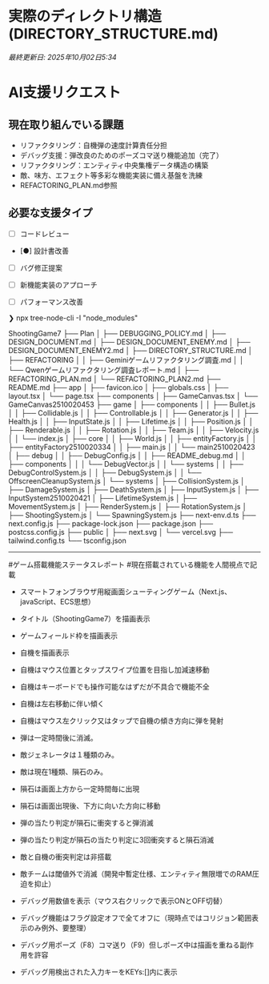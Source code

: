 # 実際のディレクトリ構造 (DIRECTORY_STRUCTURE.md)

*最終更新日: 2025年10月02日5:34*

# AI支援リクエスト
## 現在取り組んでいる課題
- リファクタリング：自機弾の速度計算責任分担
- デバッグ支援：弾改良のためのポーズコマ送り機能追加（完了）
- リファクタリング：エンティティ中央集権データ構造の構築
- 敵、味方、エフェクト等多彩な機能実装に備え基盤を洗練
- REFACTORING_PLAN.md参照

## 必要な支援タイプ
- [ ] コードレビュー
- [●] 設計書改善
- [ ] バグ修正提案
- [ ] 新機能実装のアプローチ
- [ ] パフォーマンス改善


❯ npx tree-node-cli -I "node_modules"

ShootingGame7
├── Plan
│   ├── DEBUGGING_POLICY.md
│   ├── DESIGN_DOCUMENT.md
│   ├── DESIGN_DOCUMENT_ENEMY.md
│   ├── DESIGN_DOCUMENT_ENEMY2.md
│   ├── DIRECTORY_STRUCTURE.md
│   ├── REFACTORING
│   │   ├── Geminiゲームリファクタリング調査.md
│   │   └── Qwenゲームリファクタリング調査レポート.md
│   ├── REFACTORING_PLAN.md
│   └── REFACTORING_PLAN2.md
├── README.md
├── app
│   ├── favicon.ico
│   ├── globals.css
│   ├── layout.tsx
│   └── page.tsx
├── components
│   ├── GameCanvas.tsx
│   └── GameCanvas2510020453
├── game
│   ├── components
│   │   ├── Bullet.js
│   │   ├── Collidable.js
│   │   ├── Controllable.js
│   │   ├── Generator.js
│   │   ├── Health.js
│   │   ├── InputState.js
│   │   ├── Lifetime.js
│   │   ├── Position.js
│   │   ├── Renderable.js
│   │   ├── Rotation.js
│   │   ├── Team.js
│   │   ├── Velocity.js
│   │   └── index.js
│   ├── core
│   │   ├── World.js
│   │   ├── entityFactory.js
│   │   ├── entityFactory2510020334
│   │   ├── main.js
│   │   └── main2510020423
│   ├── debug
│   │   ├── DebugConfig.js
│   │   ├── README_debug.md
│   │   ├── components
│   │   │   └── DebugVector.js
│   │   └── systems
│   │       ├── DebugControlSystem.js
│   │       ├── DebugSystem.js
│   │       └── OffscreenCleanupSystem.js
│   └── systems
│       ├── CollisionSystem.js
│       ├── DamageSystem.js
│       ├── DeathSystem.js
│       ├── InputSystem.js
│       ├── InputSystem2510020421
│       ├── LifetimeSystem.js
│       ├── MovementSystem.js
│       ├── RenderSystem.js
│       ├── RotationSystem.js
│       ├── ShootingSystem.js
│       └── SpawningSystem.js
├── next-env.d.ts
├── next.config.js
├── package-lock.json
├── package.json
├── postcss.config.js
├── public
│   ├── next.svg
│   └── vercel.svg
├── tailwind.config.ts
└── tsconfig.json

---

#ゲーム搭載機能ステータスレポート
#現在搭載されている機能を人間視点で記載

- スマートフォンブラウザ用縦画面シューティングゲーム（Next.js、javaScript、ECS思想）
- タイトル（ShootingGame7）を描画表示
- ゲームフィールド枠を描画表示
- 自機を描画表示
- 自機はマウス位置とタップスワイプ位置を目指し加減速移動
- 自機はキーボードでも操作可能なはずだが不具合で機能不全
- 自機は左右移動に伴い傾く
- 自機はマウス左クリック又はタップで自機の傾き方向に弾を発射
- 弾は一定時間後に消滅。
- 敵ジェネレータは１種類のみ。
- 敵は現在1種類、隕石のみ。
- 隕石は画面上方から一定時間毎に出現
- 隕石は画面出現後、下方に向いた方向に移動
- 弾の当たり判定が隕石に衝突すると弾消滅
- 弾の当たり判定が隕石の当たり判定に3回衝突すると隕石消滅
- 敵と自機の衝突判定は非搭載

- 敵チームは閾値外で消滅（開発中暫定仕様、エンティティ無限増でのRAM圧迫を抑止）
- デバッグ用数値を表示（マウス右クリックで表示ONとOFF切替）
- デバッグ機能はフラグ設定オフで全てオフに（現時点ではコリジョン範囲表示のみ例外、要整理）
- デバッグ用ポーズ（F8）コマ送り（F9）但しポーズ中は描画を重ねる副作用を許容
- デバッグ用検出された入力キーをKEYs:[]内に表示
